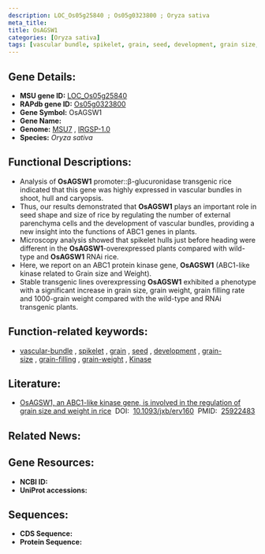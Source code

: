 ```yaml
---
description: LOC_Os05g25840 ; Os05g0323800 ; Oryza sativa
meta_title:
title: OsAGSW1
categories: [Oryza sativa]
tags: [vascular bundle, spikelet, grain, seed, development, grain size, grain filling, grain weight, Kinase]
---
```


## Gene Details:
- **MSU gene ID:** [LOC_Os05g25840](http://rice.uga.edu/cgi-bin/ORF_infopage.cgi?orf=LOC_Os05g25840)  
- **RAPdb gene ID:** [Os05g0323800](https://rapdb.dna.affrc.go.jp/locus/?name=Os05g0323800)  
- **Gene Symbol:** OsAGSW1
- **Gene Name:**
- **Genome:**  [MSU7](http://rice.uga.edu/)&nbsp;,&nbsp;[IRGSP-1.0](https://rapdb.dna.affrc.go.jp/download/irgsp1.html)
- **Species:** *Oryza sativa*

## Functional Descriptions:
   - Analysis of **OsAGSW1** promoter::β-glucuronidase transgenic rice indicated that this gene was highly expressed in vascular bundles in shoot, hull and caryopsis.
   - Thus, our results demonstrated that **OsAGSW1** plays an important role in seed shape and size of rice by regulating the number of external parenchyma cells and the development of vascular bundles, providing a new insight into the functions of ABC1 genes in plants.
   - Microscopy analysis showed that spikelet hulls just before heading were different in the **OsAGSW1**-overexpressed plants compared with wild-type and **OsAGSW1** RNAi rice.
   - Here, we report on an ABC1 protein kinase gene, **OsAGSW1** (ABC1-like kinase related to Grain size and Weight).
   - Stable transgenic lines overexpressing **OsAGSW1** exhibited a phenotype with a significant increase in grain size, grain weight, grain filling rate and 1000-grain weight compared with the wild-type and RNAi transgenic plants.

## Function-related keywords:
   - [vascular-bundle](/tags/vascular-bundle/)&nbsp;,&nbsp;[spikelet](/tags/spikelet/)&nbsp;,&nbsp;[grain](/tags/grain/)&nbsp;,&nbsp;[seed](/tags/seed/)&nbsp;,&nbsp;[development](/tags/development/)&nbsp;,&nbsp;[grain-size](/tags/grain-size/)&nbsp;,&nbsp;[grain-filling](/tags/grain-filling/)&nbsp;,&nbsp;[grain-weight](/tags/grain-weight/)&nbsp;,&nbsp;[Kinase](/tags/Kinase/)

## Literature:
   - [OsAGSW1, an ABC1-like kinase gene, is involved in the regulation of grain size and weight in rice](https://www.doi.org/10.1093/jxb/erv160)&nbsp;&nbsp;DOI:&nbsp;&nbsp;[10.1093/jxb/erv160](https://www.doi.org/10.1093/jxb/erv160)&nbsp;&nbsp;PMID:&nbsp;&nbsp;[25922483](https://pubmed.ncbi.nlm.nih.gov/25922483/)

## Related News:

## Gene Resources:
- **NCBI ID:**  []()
- **UniProt accessions:** [](https://www.uniprot.org/uniprotkb//entry)

## Sequences:
- **CDS Sequence:**
- **Protein Sequence:**
